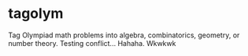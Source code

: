 # tagolym

Tag Olympiad math problems into algebra, combinatorics, geometry, or number theory. Testing conflict...
Hahaha.
Wkwkwk